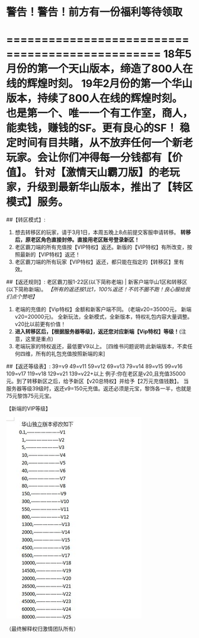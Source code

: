 # 警告！警告！前方有一份福利等待领取
================================================
18年5月份的第一个天山版本，缔造了800人在线的辉煌时刻。
19年2月份的第一个华山版本，持续了800人在线的辉煌时刻。
也是第一个、唯一一个有工作室，商人，能卖钱，赚钱的SF。更有良心的SF！
稳定时间有目共睹，从不放弃任何一个新老玩家。会让你们冲得每一分钱都有【价值】。
针对【激情天山霸刀版】的老玩家，升级到最新华山版本，推出了【转区模式】服务。
============================================================
##【转区模式】: 
1. 想去转移区的玩家，请于3月1日，本周五晚上8点前提交客服申请转移。
    **转移后，原老区角色直接封停。直接用老区账号登录新区！**
2. 老区霸刀端的所有充值按【VIP特权】返还。新版的【VIP特权】有所改变，按照最新的【VIP特权】返还！
3. 老区霸刀端的所有玩家【VIP特权】返还，都只能在指定的【转移区】里有效。

##【返还规则】:
老区霸刀服1-22区(以下简称老端) | 新客户端华山1区和转移区(以下简称新端)。
*【所有的返还按1比1，100%返还！不坑不圈不跑！良心服给我们点个赞吧】*
1. 老端的充值的【Vip特权】金额和新客户端不同。 (老端v20=35000元， 新端v20=20000元)。
        全新玩法，全新模式，全新版本，特权礼包内容大量调整。v20比以前更有价值！
2.  **进入转移区后，【根据服务器等级】，返还您对应新端【Vip特权】等级！**(注意，这里是重点)
3. 老端玩家的特权返还，最低要V9以上。
[四维书问题说明:此新端版本，不卖任何四维，所有的礼包充值按照新端的来] 

##【返还等级表】:
39=v9
49=v11
59=v12
69=v13
79=v14
89=v15
99=v16
109=v17
119=v18
129=v21
139=v22+以上
例子:你在老区是v20,且充值35000元。到了转移新区之后，给予新区【v20总特权】并给予【2万元充值钱数】。
当服务器等级39级时，返还v9=150元充值。返还必须是元宝，黎饰各一半，也就是75元黎饰75元元宝。

【新端的VIP等级】

![](./_image/84A912C962634EAF9AC038A4E62A2691.png)

（最终解释权归激情团队所有）